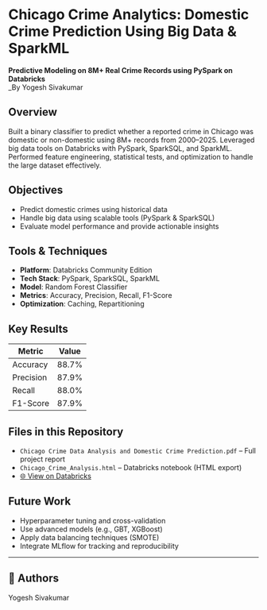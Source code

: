 
# Chicago Crime Analytics: Domestic Crime Prediction Using Big Data & SparkML

**Predictive Modeling on 8M+ Real Crime Records using PySpark on Databricks**  
_By Yogesh Sivakumar

## Overview

Built a binary classifier to predict whether a reported crime in Chicago was domestic or non-domestic using 8M+ records from 2000–2025. Leveraged big data tools on Databricks with PySpark, SparkSQL, and SparkML. Performed feature engineering, statistical tests, and optimization to handle the large dataset effectively.


## Objectives

- Predict domestic crimes using historical data
- Handle big data using scalable tools (PySpark & SparkSQL)
- Evaluate model performance and provide actionable insights


## Tools & Techniques

- **Platform**: Databricks Community Edition
- **Tech Stack**: PySpark, SparkSQL, SparkML
- **Model**: Random Forest Classifier
- **Metrics**: Accuracy, Precision, Recall, F1-Score
- **Optimization**: Caching, Repartitioning

## Key Results

| Metric       | Value   |
|--------------|---------|
| Accuracy     | 88.7%   |
| Precision    | 87.9%   |
| Recall       | 88.0%   |
| F1-Score     | 87.9%   |


## Files in this Repository

- `Chicago Crime Data Analysis and Domestic Crime Prediction.pdf` – Full project report  
- `Chicago_Crime_Analysis.html` – Databricks notebook (HTML export)  
- [🌐 View on Databricks](https://databricks-prod-cloudfront.cloud.databricks.com/public/4027ec902e239c93eaaa8714f173bcfc/610960372357142/2783919562971256/6048014403607561/latest.html)

## Future Work

- Hyperparameter tuning and cross-validation
- Use advanced models (e.g., GBT, XGBoost)
- Apply data balancing techniques (SMOTE)
- Integrate MLflow for tracking and reproducibility

---

## 👥 Authors

Yogesh Sivakumar
